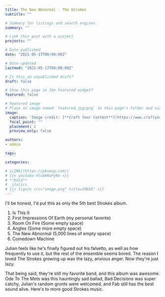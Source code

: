 ```yaml
---
title: The New Abnormal - The Strokes
subtitle: ""

# Summary for listings and search engines
summary: ""

# Link this post with a project
projects: ""

# Date published
date: "2021-05-17T00:00:00Z"

# Date updated
lastmod: "2021-05-17T00:00:00Z"

# Is this an unpublished draft?
draft: false

# Show this page in the Featured widget?
featured: false

# Featured image
# Place an image named `featured.jpg/png` in this page's folder and customize its options here.
image:
  caption: 'Image credit: [**Craft Your Content**](https://www.craftyourcontent.com/writing-with-robots/)'
  focal_point: ""
  placement: 2
  preview_only: false

authors:
- admin

tags:

categories:

# [LINK](https://pkseeg.com/)
# {{< youtube HluANRwPyNo >}}
# **bold**
# _italics_
# {{< figure src="image.png" title=IMAGE" >}}
---
```


I'll be honest, I'd put this as only the 5th best Strokes album.

1. Is This It
2. First Impressions Of Earth (my personal favorite)
3. Room On Fire
(Some empty space)
4. Angles
(Some more empty space)
5. The New Abnormal
(5,000 lines of empty space)
6. Comedown Machine

Julian feels like he's finally figured out his falsetto, as well as how frequently to use it, but the rest of the ensemble seems bored. The reason I loved The Strokes growing up was the lazy, anxious anger. Now they're just lazy.

That being said, they're still my favorite band, and this album was awesome. Ode To The Mets was this hauntingly sad ballad, Bad Decisions was super catchy, Julian's random grunts were welcomed, and Fab still has the best sound alive. Here's to more good Strokes music.
